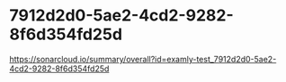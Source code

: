 # 7912d2d0-5ae2-4cd2-9282-8f6d354fd25d
https://sonarcloud.io/summary/overall?id=examly-test_7912d2d0-5ae2-4cd2-9282-8f6d354fd25d
